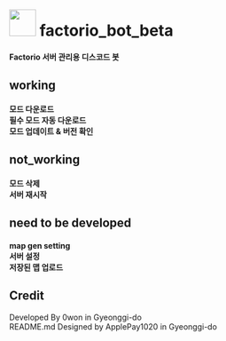 <h1> <img src="https://github.com/PARKasd/factorio_bot-working/blob/main/src/qOiiCE6c.png" width="48" height="48"/> factorio_bot_beta</br>
<h4>Factorio 서버 관리용 디스코드 봇</h4>

<h2>working </br>
<h4>모드 다운로드 </br>필수 모드 자동 다운로드 </br>모드 업데이트 & 버전 확인 

<h2> not_working </br>
<h4> 모드 삭제 </br>서버 재시작 </br>

<h2> need to be developed </h2>
<h4> map gen setting </br> 서버 설정 </br> 저장된 맵 업로드</h4>

<h2>Credit</h2>

Developed By 0won in Gyeonggi-do
<br>
README.md Designed by ApplePay1020 in Gyeonggi-do
